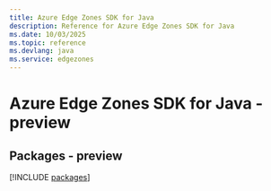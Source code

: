 ```yaml
---
title: Azure Edge Zones SDK for Java
description: Reference for Azure Edge Zones SDK for Java
ms.date: 10/03/2025
ms.topic: reference
ms.devlang: java
ms.service: edgezones
---
```

# Azure Edge Zones SDK for Java - preview
## Packages - preview
[!INCLUDE [packages](edge-zones-index.md)]